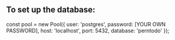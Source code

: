 ## To set up the database:

const pool = new Pool({
    user: 'postgres', 
    password: [YOUR OWN PASSWORD], 
    host: 'localhost', 
    port: 5432, 
    database: 'perntodo'
});
